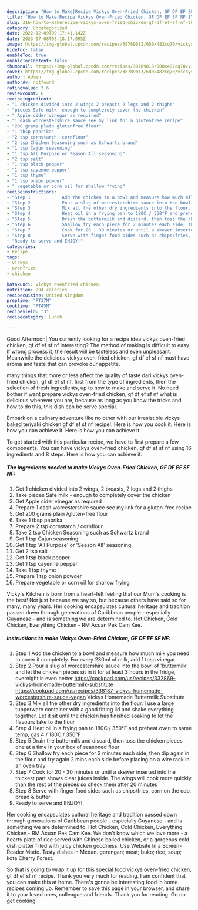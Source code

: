 ```yaml
---
description: "How to Make|Recipe Vickys Oven-Fried Chicken, GF DF EF SF NF {That is Simple"
title: "How to Make|Recipe Vickys Oven-Fried Chicken, GF DF EF SF NF {That is Simple"
slug: 316-how-to-makerecipe-vickys-oven-fried-chicken-gf-df-ef-sf-nf-that-is-simple
category: Uncategorized
date: 2022-12-09T09:17:41.142Z
date: 2023-07-08T08:18:17.995Z
image: https://img-global.cpcdn.com/recipes/38789013/680x482cq70/vickys-oven-fried-chicken-gf-df-ef-sf-nf-recipe-main-photo.jpg
hideToc: false
enableToc: true
enableTocContent: false
thumbnail: https://img-global.cpcdn.com/recipes/38789013/680x482cq70/vickys-oven-fried-chicken-gf-df-ef-sf-nf-recipe-main-photo.jpg
cover: https://img-global.cpcdn.com/recipes/38789013/680x482cq70/vickys-oven-fried-chicken-gf-df-ef-sf-nf-recipe-main-photo.jpg
author: Admin
authorAv: notfound
ratingvalue: 3.6
reviewcount: 6
recipeingredient:
- "1 chicken divided into 2 wings 2 breasts 2 legs and 2 thighs"
- "pieces Safe milk  enough to completely cover the chicken"
- " Apple cider vinegar as required"
- "1 dash worcestershire sauce see my link for a glutenfree recipe"
- "200 grams plain glutenfree flour"
- "1 tbsp paprika"
- "2 tsp cornstarch  cornflour"
- "2 tsp Chicken Seasoning such as Schwartz brand"
- "1 tsp Cajun seasoning"
- "1 tsp All Purpose or Season All seasoning"
- "2 tsp salt"
- "1 tsp black pepper"
- "1 tsp cayenne pepper"
- "1 tsp thyme"
- "1 tsp onion powder"
- " vegetable or corn oil for shallow frying"
recipeinstructions:
- "Step 1            Add the chicken to a bowl and measure how much milk you need to cover it completely. For every 230ml of milk, add 1 tbsp vinegar"
- "Step 2            Pour a slug of worcestershire sauce into the bowl of &#39;buttermilk&#39; and let the chicken pieces sit in it for at least 3 hours in the fridge, overnight is even better  https://cookpad.com/us/recipes/332869-vickys-homemade-buttermilk-substitute https://cookpad.com/us/recipes/338187-vickys-homemade-worcestershire-sauce-vegan                                Vickys Homemade Buttermilk Substitute"
- "Step 3            Mix all the other dry ingredients into the flour. I use a large tupperware container with a good fitting lid and shake everything together. Let it sit until the chicken has finished soaking to let the flavours take to the flour"
- "Step 4            Heat oil in a frying pan to 180C / 350°F and preheat oven to same temp, gas 4 / 180C / 350°F"
- "Step 5            Drain the buttermilk and discard, then toss the chicken pieces one at a time in your box of seasoned flour"
- "Step 6            Shallow fry each piece for 2 minutes each side, then dip again in the flour and fry again 2 mins each side before placing on a wire rack in an oven tray"
- "Step 7            Cook for 20 - 30 minutes or until a skewer inserted into the thickest part shows clear juices inside. The wings will cook more quickly than the rest of the pieces so check them after 20 minutes"
- "Step 8            Serve with finger food sides such as chips/fries, corn on the cob, bread &amp; butter"
- "Ready to serve and ENJOY!"
categories:
- Recipe
tags:
- vickys
- ovenfried
- chicken

katakunci: vickys ovenfried chicken 
nutrition: 294 calories
recipecuisine: United Kingdom
preptime: "PT37M"
cooktime: "PT45M"
recipeyield: "3"
recipecategory: Lunch

---
```



Good Afternoon| You currently looking for a recipe idea vickys oven-fried chicken, gf df ef sf nf interesting? The method of making is difficult to easy. If wrong process it, the result will be tasteless and even unpleasant. Meanwhile the delicious vickys oven-fried chicken, gf df ef sf nf must have aroma and taste that can provoke our appetite.






many things that more or less affect the quality of taste dari vickys oven-fried chicken, gf df ef sf nf, first from the type of ingredients, then the selection of fresh ingredients, up to how to make and serve it. No need bother if want prepare vickys oven-fried chicken, gf df ef sf nf what is delicious wherever you are, because as long as you know the tricks and how to do this, this dish can be serve  special.


Embark on a culinary adventure like no other with our irresistible vickys baked teriyaki chicken gf df ef sf nf recipe!. Here is how you cook it. Here is how you can achieve it. Here is how you can achieve it.


To get started with this particular recipe, we have to first prepare a few components. You can have vickys oven-fried chicken, gf df ef sf nf using 16 ingredients and 8 steps. Here is how you can achieve it.

<!--inarticleads1-->

##### The ingredients needed to make Vickys Oven-Fried Chicken, GF DF EF SF NF:

1. Get 1 chicken divided into 2 wings, 2 breasts, 2 legs and 2 thighs
1. Take pieces Safe milk - enough to completely cover the chicken
1. Get  Apple cider vinegar as required
1. Prepare 1 dash worcestershire sauce see my link for a gluten-free recipe
1. Get 200 grams plain /gluten-free flour
1. Take 1 tbsp paprika
1. Prepare 2 tsp cornstarch / cornflour
1. Take 2 tsp Chicken Seasoning such as Schwartz brand
1. Get 1 tsp Cajun seasoning
1. Get 1 tsp &#39;All Purpose&#39; or &#39;Season All&#39; seasoning
1. Get 2 tsp salt
1. Get 1 tsp black pepper
1. Get 1 tsp cayenne pepper
1. Take 1 tsp thyme
1. Prepare 1 tsp onion powder
1. Prepare  vegetable or corn oil for shallow frying


Vicky&#39;s Kitchen is born from a heart-felt feeling that our Mum&#39;s cooking is the best! Not just because we say so, but because others have said so for many, many years. Her cooking encapsulates cultural heritage and tradition passed down through generations of Caribbean people - especially Guyanese - and is something we are determined to. Hot Chicken, Cold Chicken, Everything Chicken - RM Acuan Pek Cam Kee. 

<!--inarticleads2-->

##### Instructions to make Vickys Oven-Fried Chicken, GF DF EF SF NF:

1. Step 1            Add the chicken to a bowl and measure how much milk you need to cover it completely. For every 230ml of milk, add 1 tbsp vinegar
1. Step 2            Pour a slug of worcestershire sauce into the bowl of &#39;buttermilk&#39; and let the chicken pieces sit in it for at least 3 hours in the fridge, overnight is even better  https://cookpad.com/us/recipes/332869-vickys-homemade-buttermilk-substitute https://cookpad.com/us/recipes/338187-vickys-homemade-worcestershire-sauce-vegan                                Vickys Homemade Buttermilk Substitute
1. Step 3            Mix all the other dry ingredients into the flour. I use a large tupperware container with a good fitting lid and shake everything together. Let it sit until the chicken has finished soaking to let the flavours take to the flour
1. Step 4            Heat oil in a frying pan to 180C / 350°F and preheat oven to same temp, gas 4 / 180C / 350°F
1. Step 5            Drain the buttermilk and discard, then toss the chicken pieces one at a time in your box of seasoned flour
1. Step 6            Shallow fry each piece for 2 minutes each side, then dip again in the flour and fry again 2 mins each side before placing on a wire rack in an oven tray
1. Step 7            Cook for 20 - 30 minutes or until a skewer inserted into the thickest part shows clear juices inside. The wings will cook more quickly than the rest of the pieces so check them after 20 minutes
1. Step 8            Serve with finger food sides such as chips/fries, corn on the cob, bread &amp; butter
1. Ready to serve and ENJOY!

Her cooking encapsulates cultural heritage and tradition passed down through generations of Caribbean people - especially Guyanese - and is something we are determined to. Hot Chicken, Cold Chicken, Everything Chicken - RM Acuan Pek Cam Kee. We don&#39;t know which we love more - a hearty plate of rice served with Chinese boiled chicken, or a gorgeous cold dish platter filled with juicy chicken goodness. Use Website In a Screen-Reader Mode. Tasty dishes in Medan. gorengan; meat; buko; rice; soup; kota Cherry Forest. 

So that is going to wrap it up for this special food vickys oven-fried chicken, gf df ef sf nf recipe. Thank you very much for reading. I am confident that you can make this at home. There's gonna be interesting food in home recipes coming up. Remember to save this page in your browser, and share it to your loved ones, colleague and friends. Thank you for reading. Go on get cooking!
